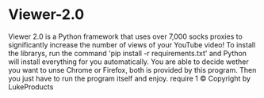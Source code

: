 # Viewer-2.0

Viewer 2.0 is a Python framework that uses  over 7,000 socks proxies to significantly increase the number of views of your YouTube video!
To install the librarys, run the command 'pip install -r requirements.txt' and Python will install everything for you automatically.
You are able to decide wether you want to unse Chrome or Firefox, both is provided by this program.
Then you just have to run the program itself and enjoy.
require 1
© Copyright by LukeProducts
